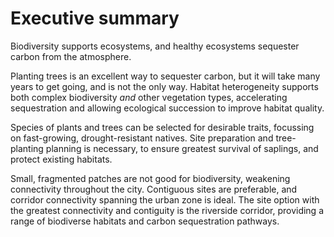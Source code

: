 # Executive summary

Biodiversity supports ecosystems, and healthy ecosystems sequester carbon from the atmosphere.

Planting trees is an excellent way to sequester carbon, but it will take many years to get going, and is not the only way. Habitat heterogeneity supports both complex biodiversity _and_ other vegetation types, accelerating sequestration and allowing ecological succession to improve habitat quality.

Species of plants and trees can be selected for desirable traits, focussing on fast-growing, drought-resistant natives. Site preparation and tree-planting planning is necessary, to ensure greatest survival of saplings, and protect existing habitats.

Small, fragmented patches are not good for biodiversity, weakening connectivity throughout the city. Contiguous sites are preferable, and corridor connectivity spanning the urban zone is ideal. The site option with the greatest connectivity and contiguity is the riverside corridor, providing a range of biodiverse habitats and carbon sequestration pathways.
